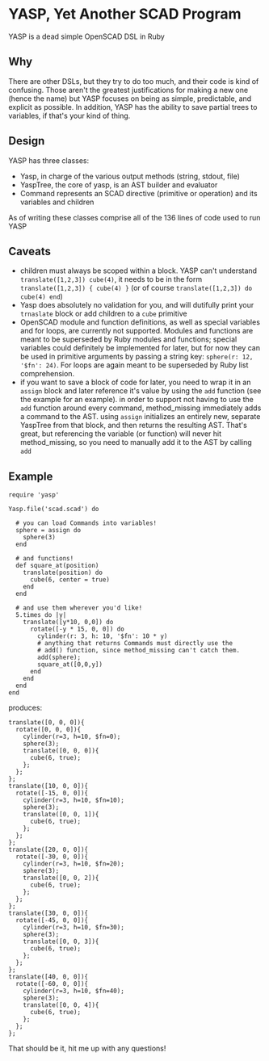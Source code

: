 # YASP, Yet Another SCAD Program

YASP is a dead simple OpenSCAD DSL in Ruby

## Why

There are other DSLs, but they try to do too much, and their code is kind of confusing. Those aren't the greatest justifications for making a new one (hence the name) but YASP focuses on being as simple, predictable, and explicit as possible. In addition, YASP has the ability to save partial trees to variables, if that's your kind of thing.

## Design

YASP has three classes:
* Yasp, in charge of the various output methods (string, stdout, file)
* YaspTree, the core of yasp, is an AST builder and evaluator
* Command represents an SCAD directive (primitive or operation) and its variables and children

As of writing these classes comprise all of the 136 lines of code used to run YASP
## Caveats

* children must always be scoped within a block. YASP can't understand `translate([1,2,3]) cube(4)`, it needs to be in the form `translate([1,2,3]) { cube(4) }` (or of course `translate([1,2,3]) do cube(4) end`)
* Yasp does absolutely no validation for you, and will dutifully print your `trnaslate` block or add children to a `cube` primitive
* OpenSCAD module and function definitions, as well as special variables and for loops, are currently not supported. Modules and functions are meant to be superseded by Ruby modules and functions; special variables could definitely be implemented for later, but for now they can be used in primitive arguments by passing a string key: `sphere(r: 12, '$fn': 24)`. For loops are again meant to be superseded by Ruby list comprehension.
* if you want to save a block of code for later, you need to wrap it in an `assign` block and later reference it's value by using the `add` function (see the example for an example). in order to support not having to use the `add` function around every command, method_missing immediately adds a command to the AST. using `assign` initializes an entirely new, separate YaspTree from that block, and then returns the resulting AST. That's great, but referencing the variable (or function) will never hit method_missing, so you need to manually add it to the AST by calling `add`

## Example

```
require 'yasp'

Yasp.file('scad.scad') do

  # you can load Commands into variables!
  sphere = assign do
    sphere(3)
  end

  # and functions!
  def square_at(position)
    translate(position) do
      cube(6, center = true)
    end
  end

  # and use them wherever you'd like!
  5.times do |y|
    translate([y*10, 0,0]) do
      rotate([-y * 15, 0, 0]) do
        cylinder(r: 3, h: 10, '$fn': 10 * y)
        # anything that returns Commands must directly use the
        # add() function, since method_missing can't catch them.
        add(sphere);
        square_at([0,0,y])
      end
    end
  end
end
```

produces:

```
translate([0, 0, 0]){
  rotate([0, 0, 0]){
    cylinder(r=3, h=10, $fn=0);
    sphere(3);
    translate([0, 0, 0]){
      cube(6, true);
    };
  };
};
translate([10, 0, 0]){
  rotate([-15, 0, 0]){
    cylinder(r=3, h=10, $fn=10);
    sphere(3);
    translate([0, 0, 1]){
      cube(6, true);
    };
  };
};
translate([20, 0, 0]){
  rotate([-30, 0, 0]){
    cylinder(r=3, h=10, $fn=20);
    sphere(3);
    translate([0, 0, 2]){
      cube(6, true);
    };
  };
};
translate([30, 0, 0]){
  rotate([-45, 0, 0]){
    cylinder(r=3, h=10, $fn=30);
    sphere(3);
    translate([0, 0, 3]){
      cube(6, true);
    };
  };
};
translate([40, 0, 0]){
  rotate([-60, 0, 0]){
    cylinder(r=3, h=10, $fn=40);
    sphere(3);
    translate([0, 0, 4]){
      cube(6, true);
    };
  };
};
```

That should be it, hit me up with any questions!

